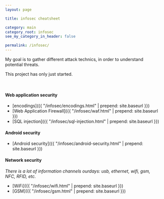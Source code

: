 ```yaml
---
layout: page

title: infosec cheatsheet

category: main
category_root: infosec
see_my_category_in_header: false

permalink: /infosec/
---
```


<article class="markdown-body" markdown="1">

My goal is to gather different attack technics, in order to understand potential threats.

This project has only just started.

<br>

#### Web application security

- [encodings]({{ "/infosec/encodings.html" | prepend: site.baseurl }})
- [Web Application Firewall]({{ "/infosec/waf.html" | prepend: site.baseurl }})
- [SQL injection]({{ "/infosec/sql-injection.html" | prepend: site.baseurl }})

#### Android security

- [Android security]({{ "/infosec/android-security.html" | prepend: site.baseurl }})

#### Network security

*There is a lot of information channels ourdays: usb, ethernet, wifi, gsm, NFC, RFID, etc.*

- [WiFi]({{ "/infosec/wifi.html" | prepend: site.baseurl }})
- [GSM]({{ "/infosec/gsm.html" | prepend: site.baseurl }})

<!-- - [GSM security]({{ "/infosec/gsm.html" | prepend: site.baseurl }}) -->


</article>
